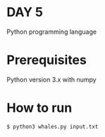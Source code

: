 # DAY 5

Python programming language

# Prerequisites

Python version 3.x with numpy

# How to run

```bash
$ python3 whales.py input.txt
```
